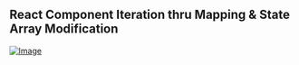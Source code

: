 ## React Component Iteration thru Mapping & State Array Modification
[![Image](https://raw.githubusercontent.com/velopert/react-tutorials/master/06-component-iteration/preview.png)](https://jsfiddle.net/velopert/k21ozagp/17/)
